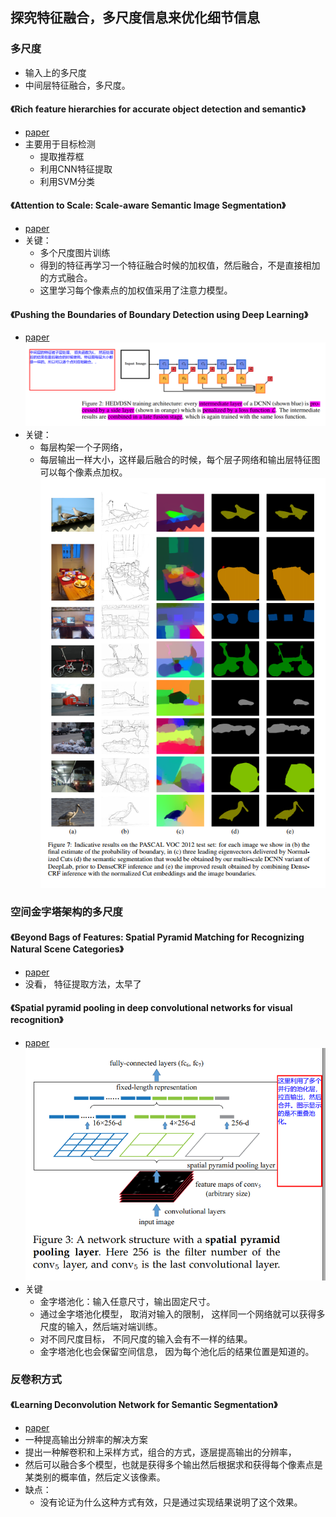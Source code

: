 ## 探究特征融合，多尺度信息来优化细节信息

### 多尺度
* 输入上的多尺度
* 中间层特征融合，多尺度。


#### 《Rich feature hierarchies for accurate object detection and semantic》
* [paper](paper/2013-Rich%20feature%20hierarchies%20for%20accurate%20object%20detection%20and%20semantic%20segmentation.pdf)
* 主要用于目标检测
    * 提取推荐框
    * 利用CNN特征提取
    * 利用SVM分类

#### 《Attention to Scale: Scale-aware Semantic Image Segmentation》
* [paper](paper/2016-Attention%20to%20scale%20Scale-aware%20semantic%20image%20segmentation.pdf)
* 关键：
    * 多个尺度图片训练
    * 得到的特征再学习一个特征融合时候的加权值，然后融合，不是直接相加的方式融合。
    * 这里学习每个像素点的加权值采用了注意力模型。

#### 《Pushing the Boundaries of Boundary Detection using Deep Learning》
* [paper](paper/2015-Pushing%20the%20Boundaries%20of%20Boundary%20Detection%20using%20Deep%20Learning.pdf) \
![](readme/Pushing_th_Boundaries_01.png)
* 关键：
    * 每层构架一个子网络，
    * 每层输出一样大小，这样最后融合的时候，每个层子网络和输出层特征图可以每个像素点加权。  \
    ![](readme/Pushing_th_Boundaries_02.png)
    

### 空间金字塔架构的多尺度

#### 《Beyond Bags of Features: Spatial Pyramid Matching for Recognizing Natural Scene Categories》
* [paper](paper/2006-Beyond%20Bags%20of%20Features%20Spatial%20Pyramid%20Matching%20for%20Recognizing%20Natural%20Scene%20Categories.pdf)
* 没看， 特征提取方法，太早了

#### 《Spatial pyramid pooling in deep convolutional networks for visual recognition》
* [paper](paper/2014-Spatial%20pyramid%20pooling%20in%20deep%20convolutional%20networks%20for%20visual%20recognition.pdf) \
![](readme/SPP_01.png)
* 关键
    * 金字塔池化：输入任意尺寸，输出固定尺寸。
    * 通过金字塔池化模型， 取消对输入的限制， 这样同一个网络就可以获得多尺度的输入，然后端对端训练。
    * 对不同尺度目标， 不同尺度的输入会有不一样的结果。
    * 金字塔池化也会保留空间信息， 因为每个池化后的结果位置是知道的。
    
    
    
### 反卷积方式

#### 《Learning Deconvolution Network for Semantic Segmentation》
* [paper](paper/2015-Learning%20Deconvlution%20Network%20for%20Semantic%20Segmentation.pdf)
* 一种提高输出分辨率的解决方案
* 提出一种解卷积和上采样方式，组合的方式，逐层提高输出的分辨率，
* 然后可以融合多个模型，也就是获得多个输出然后根据求和获得每个像素点是某类别的概率值，然后定义该像素。
* 缺点：
    * 没有论证为什么这种方式有效，只是通过实现结果说明了这个效果。